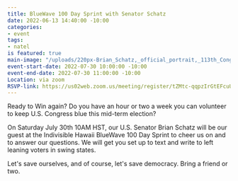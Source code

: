 ```yaml
---
title: BlueWave 100 Day Sprint with Senator Schatz
date: 2022-06-13 14:40:00 -10:00
categories:
- event
tags:
- natel
is featured: true
main-image: "/uploads/220px-Brian_Schatz,_official_portrait,_113th_Congress_2.jpg"
event-start-date: 2022-07-30 10:00:00 -10:00
event-end-date: 2022-07-30 11:00:00 -10:00
Location: via zoom
RSVP-link: https://us02web.zoom.us/meeting/register/tZMtc-qqpzIrGtEFcuUVCLpthmWZ4tgABAUT
---
```


Ready to Win again?  Do you have an hour or two a week you can volunteer to keep U.S. Congress blue this mid-term election?

On Saturday July 30th 10AM HST, our U.S. Senator Brian Schatz will be our guest at the Indivisible Hawaii BlueWave 100 Day Sprint to cheer us on and to answer our questions.  We will get you set up to text and write to left leaning voters in swing states.  

Let's save ourselves, and of course, let's save democracy. Bring a friend or two.